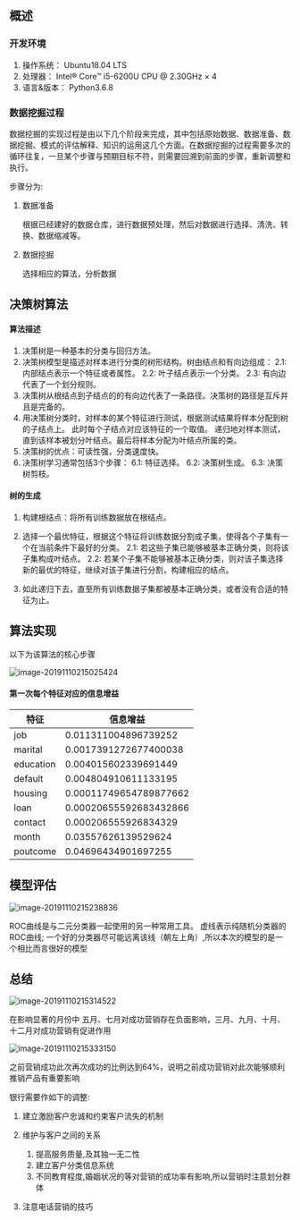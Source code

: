 ## 概述

### 开发环境

1. 操作系统： Ubuntu18.04 LTS
2. 处理器： Intel® Core™ i5-6200U CPU @ 2.30GHz × 4
3. 语言&版本： Python3.6.8

### 数据挖掘过程

数据挖掘的实现过程是由以下几个阶段来完成，其中包括原始数据、数据准备、数据挖掘、模式的评估解释、知识的运用这几个方面。在数据挖掘的过程需要多次的循环往复，一旦某个步骤与预期目标不符，则需要回溯到前面的步骤，重新调整和执行。

步骤分为:

1. 数据准备

   根据已经建好的数据仓库，进行数据预处理，然后对数据进行选择、清洗、转换、数据缩减等。

2. 数据挖掘

   选择相应的算法，分析数据

## 决策树算法

#### 算法描述

1. 决策树是一种基本的分类与回归方法。
2. 决策树模型是描述对样本进行分类的树形结构。树由结点和有向边组成：
    2.1: 内部结点表示一个特征或者属性。
    2.2: 叶子结点表示一个分类。
    2.3: 有向边代表了一个划分规则。
3. 决策树从根结点到子结点的的有向边代表了一条路径。决策树的路径是互斥并且是完备的。
4. 用决策树分类时，对样本的某个特征进行测试，根据测试结果将样本分配到树的子结点上。
    此时每个子结点对应该特征的一个取值。
    递归地对样本测试，直到该样本被划分叶结点。最后将样本分配为叶结点所属的类。
5. 决策树的优点：可读性强，分类速度快。
6. 决策树学习通常包括3个步骤：
    6.1: 特征选择。
    6.2: 决策树生成。
    6.3: 决策树剪枝。

#### 树的生成

1. 构建根结点：将所有训练数据放在根结点。
2. 选择一个最优特征，根据这个特征将训练数据分割成子集，使得各个子集有一个在当前条件下最好的分类。
    2.1: 若这些子集已能够被基本正确分类，则将该子集构成叶结点。
    2.2: 若某个子集不能够被基本正确分类，则对该子集选择新的最优的特征，继续对该子集进行分割，构建相应的结点。

3. 如此递归下去，直至所有训练数据子集都被基本正确分类，或者没有合适的特征为止。



## 算法实现

以下为该算法的核心步骤

![image-20191110215025424](/home/kongweikun/.config/Typora/typora-user-images/image-20191110215025424.png)

#### 第一次每个特征对应的信息增益

| **特征**  | **信息增益**           |
| --------- | ---------------------- |
| job       | 0.011311004896739252   |
| marital   | 0.0017391272677400038  |
| education | 0.004015602339691449   |
| default   | 0.004804910611133195   |
| housing   | 0.00011749654789877662 |
| loan      | 0.00020655592683432866 |
| contact   | 0.000206555926834329   |
| month     | 0.03557626139529624    |
| poutcome  | 0.04696434901697255    |

## 模型评估

![image-20191110215238836](/home/kongweikun/.config/Typora/typora-user-images/image-20191110215238836.png)



ROC曲线是与二元分类器一起使用的另一种常用工具。 虚线表示纯随机分类器的ROC曲线; 一个好的分类器尽可能远离该线（朝左上角）,所以本次的模型的是一个相比而言很好的模型

## 总结

![image-20191110215314522](/home/kongweikun/.config/Typora/typora-user-images/image-20191110215314522.png)

在影响显著的月份中 五月、七月对成功营销存在负面影响，三月、九月、十月、十二月对成功营销有促进作用

![image-20191110215333150](/home/kongweikun/.config/Typora/typora-user-images/image-20191110215333150.png)

之前营销成功此次再次成功的比例达到64%，说明之前成功营销对此次能够顺利推销产品有重要影响

银行需要作如下的调整:

1. 建立激励客户忠诚和约束客户流失的机制

2. 维护与客户之间的关系
   1. 提高服务质量,及其独一无二性
   2.  建立客户分类信息系统
   3. 不同教育程度,婚姻状况的等对营销的成功率有影响,所以营销时注意划分群体
3. 注意电话营销的技巧 

